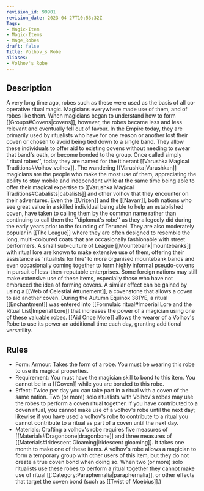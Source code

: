 ```yaml
---
revision_id: 99901
revision_date: 2023-04-27T10:53:32Z
Tags:
- Magic-Item
- Magic-Items
- Mage_Robes
draft: false
Title: Volhov_s Robe
aliases:
- Volhov's_Robe
---
```

## Description
A very long time ago, robes such as these were used as the basis of all co-operative ritual magic. Magicians everywhere made use of them, and of robes like them. When magicians began to understand how to form [[Groups#Covens|covens]], however, the robes became less and less relevant and eventually fell out of favour. In the Empire today, they are primarily used by ritualists who have for one reason or another lost their coven or chosen to avoid being tied down to a single band. They allow these individuals to offer aid to existing covens without needing to swear that band's oath, or become bonded to the group.
Once called simply ''ritual robes'', today they are named for the itinerant [[Varushka Magical Traditions#Volhov|volhov]]. The wandering [[Varushka|Varushkan]] magicians are the people who make the most use of them, appreciating the ability to stay mobile and independent while at the same time being able to offer their magical expertise to [[Varushka Magical Traditions#Cabalists|cabalists]] and other volhov that they encounter on their adventures. Even the [[Urizen]] and the [[Navarr]], both nations who see great value in a skilled individual being able to help an established coven, have taken to calling them by the common name rather than continuing to call them the ''diplomat's robe'' as they allegedly did during the early years prior to the founding of Terunael.
They are also moderately popular in [[The League]] where they are often designed to resemble the long, multi-coloured coats that are occasionally fashionable with street performers. A small sub-culture of League [[Mountebank|mountebanks]] with ritual lore are known to make extensive use of them, offering their assistance as 'ritualists for hire' to more organised mountebank bands and even occasionally coming together to form highly informal pseudo-covens in pursuit of less-then-reputable enterprises. 
Some foreign nations may still make extensive use of these items, especially those who have not embraced the idea of forming covens. A similar effect can be gained by using a [[Web of Celestial Attunement]], a covenstone that allows a coven to aid another coven.
During the Autumn Equinox 381YE, a ritual [[Enchantment]] was entered into [[Formulaic ritual#Imperial Lore and the Ritual List|Imperial Lore]] that increases the power of a magician using one of these valuable robes. [[Aid Once More]] allows the wearer of a Volhov's Robe to use its power an additional time each day, granting additional versatility.
## Rules
* Form: Armour. Takes the form of a robe. You must be wearing this robe to use its magical properties.
* Requirement: You must have the magician skill to bond to this item. You cannot be in a [[Coven]] while you are bonded to this robe.
* Effect: Twice per day you can take part in a ritual with a coven of the same nation. Two (or more) solo ritualists with Volhov's robes may use the robes to perform a coven ritual together. If you have contributed to a coven ritual, you cannot make use of a volhov's robe until the next day; likewise if you have used a volhov's robe to contribute to a ritual you cannot contribute to a ritual as part of a coven until the next day.
* Materials: Crafting a volhov's robe requires five measures of [[Materials#Dragonbone|dragonbone]] and three measures of [[Materials#Iridescent Gloaming|iridescent gloaming]]. It takes one month to make one of these items.
A volhov's robe allows a magician to form a temporary group with other users of this item, but they do not create a true coven bond when doing so. When two (or more) solo ritualists use these robes to perform a ritual together they cannot make use of ritual [[:Category:Paraphernalia|paraphernalia]], or other effects that target the coven bond (such as [[Twist of Moebius]].)